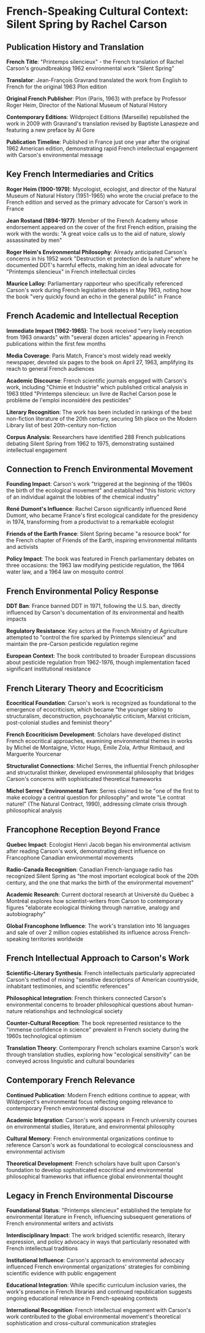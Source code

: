 # French-Speaking Cultural Context: Silent Spring by Rachel Carson

## Publication History and Translation

**French Title**: "Printemps silencieux" - the French translation of Rachel Carson's groundbreaking 1962 environmental work "Silent Spring"

**Translator**: Jean-François Gravrand translated the work from English to French for the original 1963 Plon edition

**Original French Publisher**: Plon (Paris, 1963) with preface by Professor Roger Heim, Director of the National Museum of Natural History

**Contemporary Editions**: Wildproject Editions (Marseille) republished the work in 2009 with Gravrand's translation revised by Baptiste Lanaspeze and featuring a new preface by Al Gore

**Publication Timeline**: Published in France just one year after the original 1962 American edition, demonstrating rapid French intellectual engagement with Carson's environmental message

## Key French Intermediaries and Critics

**Roger Heim (1900-1979)**: Mycologist, ecologist, and director of the Natural Museum of Natural History (1951-1965) who wrote the crucial preface to the French edition and served as the primary advocate for Carson's work in France

**Jean Rostand (1894-1977)**: Member of the French Academy whose endorsement appeared on the cover of the first French edition, praising the work with the words: "A great voice calls us to the aid of nature, slowly assassinated by men"

**Roger Heim's Environmental Philosophy**: Already anticipated Carson's concerns in his 1952 work "Destruction et protection de la nature" where he documented DDT's harmful effects, making him an ideal advocate for "Printemps silencieux" in French intellectual circles

**Maurice Lalloy**: Parliamentary rapporteur who specifically referenced Carson's work during French legislative debates in May 1963, noting how the book "very quickly found an echo in the general public" in France

## French Academic and Intellectual Reception

**Immediate Impact (1962-1965)**: The book received "very lively reception from 1963 onwards" with "several dozen articles" appearing in French publications within the first few months

**Media Coverage**: Paris Match, France's most widely read weekly newspaper, devoted six pages to the book on April 27, 1963, amplifying its reach to general French audiences

**Academic Discourse**: French scientific journals engaged with Carson's work, including "Chimie et Industrie" which published critical analysis in 1963 titled "Printemps silencieux: un livre de Rachel Carson pose le problème de l'emploi inconsidéré des pesticides"

**Literary Recognition**: The work has been included in rankings of the best non-fiction literature of the 20th century, securing 5th place on the Modern Library list of best 20th-century non-fiction

**Corpus Analysis**: Researchers have identified 288 French publications debating Silent Spring from 1962 to 1975, demonstrating sustained intellectual engagement

## Connection to French Environmental Movement

**Founding Impact**: Carson's work "triggered at the beginning of the 1960s the birth of the ecological movement" and established "this historic victory of an individual against the lobbies of the chemical industry"

**René Dumont's Influence**: Rachel Carson significantly influenced René Dumont, who became France's first ecological candidate for the presidency in 1974, transforming from a productivist to a remarkable ecologist

**Friends of the Earth France**: Silent Spring became "a resource book" for the French chapter of Friends of the Earth, inspiring environmental militants and activists

**Policy Impact**: The book was featured in French parliamentary debates on three occasions: the 1963 law modifying pesticide regulation, the 1964 water law, and a 1964 law on mosquito control

## French Environmental Policy Response

**DDT Ban**: France banned DDT in 1971, following the U.S. ban, directly influenced by Carson's documentation of its environmental and health impacts

**Regulatory Resistance**: Key actors at the French Ministry of Agriculture attempted to "control the fire sparked by Printemps silencieux" and maintain the pre-Carson pesticide regulation regime

**European Context**: The book contributed to broader European discussions about pesticide regulation from 1962-1976, though implementation faced significant institutional resistance

## French Literary Theory and Ecocriticism

**Ecocritical Foundation**: Carson's work is recognized as foundational to the emergence of ecocriticism, which became "the younger sibling to structuralism, deconstruction, psychoanalytic criticism, Marxist criticism, post-colonial studies and feminist theory"

**French Ecocriticism Development**: Scholars have developed distinct French ecocritical approaches, examining environmental themes in works by Michel de Montaigne, Victor Hugo, Émile Zola, Arthur Rimbaud, and Marguerite Yourcenar

**Structuralist Connections**: Michel Serres, the influential French philosopher and structuralist thinker, developed environmental philosophy that bridges Carson's concerns with sophisticated theoretical frameworks

**Michel Serres' Environmental Turn**: Serres claimed to be "one of the first to make ecology a central question for philosophy" and wrote "Le contrat naturel" (The Natural Contract, 1990), addressing climate crisis through philosophical analysis

## Francophone Reception Beyond France

**Quebec Impact**: Ecologist Henri Jacob began his environmental activism after reading Carson's work, demonstrating direct influence on Francophone Canadian environmental movements

**Radio-Canada Recognition**: Canadian French-language radio has recognized Silent Spring as "the most important ecological book of the 20th century, and the one that marks the birth of the environmental movement"

**Academic Research**: Current doctoral research at Université du Québec à Montréal explores how scientist-writers from Carson to contemporary figures "elaborate ecological thinking through narrative, analogy and autobiography"

**Global Francophone Influence**: The work's translation into 16 languages and sale of over 2 million copies established its influence across French-speaking territories worldwide

## French Intellectual Approach to Carson's Work

**Scientific-Literary Synthesis**: French intellectuals particularly appreciated Carson's method of mixing "sensitive descriptions of American countryside, inhabitant testimonies, and scientific references"

**Philosophical Integration**: French thinkers connected Carson's environmental concerns to broader philosophical questions about human-nature relationships and technological society

**Counter-Cultural Reception**: The book represented resistance to the "immense confidence in science" prevalent in French society during the 1960s technological optimism

**Translation Theory**: Contemporary French scholars examine Carson's work through translation studies, exploring how "ecological sensitivity" can be conveyed across linguistic and cultural boundaries

## Contemporary French Relevance

**Continued Publication**: Modern French editions continue to appear, with Wildproject's environmental focus reflecting ongoing relevance to contemporary French environmental discourse

**Academic Integration**: Carson's work appears in French university courses on environmental studies, literature, and environmental philosophy

**Cultural Memory**: French environmental organizations continue to reference Carson's work as foundational to ecological consciousness and environmental activism

**Theoretical Development**: French scholars have built upon Carson's foundation to develop sophisticated ecocritical and environmental philosophical frameworks that influence global environmental thought

## Legacy in French Environmental Discourse

**Foundational Status**: "Printemps silencieux" established the template for environmental literature in French, influencing subsequent generations of French environmental writers and activists

**Interdisciplinary Impact**: The work bridged scientific research, literary expression, and policy advocacy in ways that particularly resonated with French intellectual traditions

**Institutional Influence**: Carson's approach to environmental advocacy influenced French environmental organizations' strategies for combining scientific evidence with public engagement

**Educational Integration**: While specific curriculum inclusion varies, the work's presence in French libraries and continued republication suggests ongoing educational relevance in French-speaking contexts

**International Recognition**: French intellectual engagement with Carson's work contributed to the global environmental movement's theoretical sophistication and cross-cultural communication strategies